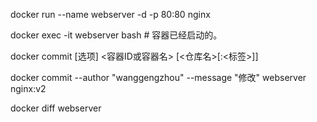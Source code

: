 docker run --name webserver -d -p 80:80 nginx

docker exec -it webserver bash # 容器已经启动的。

docker commit [选项] <容器ID或容器名> [<仓库名>[:<标签>]]

docker commit --author "wanggengzhou" --message "修改" webserver nginx:v2

docker diff webserver
